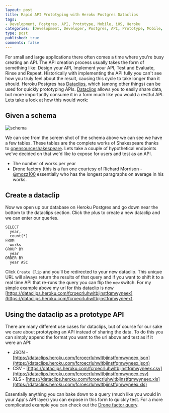```yaml
--- 
layout: post
title: Rapid API Prototyping with Heroku Postgres Dataclips
tags: 
- Development, Postgres, API, Prototype, Mobile, iOS, Heroku
categories: [Development, Developer, Postgres, API, Prototype, Mobile, iOS, Heroku]
type: post
published: true
comments: false
---
```


For small and large applications there often comes a time where you're busy creating an API. The API creation process usually takes the form of something like: Design your API, Implement your API, Test and Evaluate, Rinse and Repeat. Historically with implementing the API fully you can't see how you truly feel about the result, causing this cycle to take longer than it should. Heroku Postgres has [Dataclips](https://postgres.heroku.com/blog/past/2012/1/31/simple_data_sharing_with_data_clips/), which (among other things) can be used for quickly prototyping APIs. [Dataclips](https://postgres.heroku.com/dataclips) allows you to easily share data, but more importantly consume it in a form much like you would a restful API. Lets take a look at how this would work:

## Given a schema

![schema](http://f.cl.ly/items/0n0k1h3q1I1W1T373q0D/1.%20psql.png)

We can see from the screen shot of the schema above we can see we have a few tables. These tables are the complete works of Shakespeare thanks to [opensourceshakespeare](http://www.opensourceshakespeare.org/downloads/). Lets take a couple of hypothetical endpoints we've decided on that we'd like to expose for users and test as an API.

* The number of works per year
* Drone factory (this is a fun one courtesy of Richard Morrison - [@mozz100](https://twitter.com/mozz100) essentially who has the longest paragraphs on average in his works.

<!-- more -->

## Create a dataclip

Now we open up our database on Heroku Postgres and go down near the bottom to the dataclips section. Click the plus to create a new dataclip and we can enter our queries.

    SELECT 
      year, 
      count(*) 
    FROM 
      works 
    GROUP BY 
      year 
    ORDER BY 
      year ASC

Click `Create Clip` and you'll be redirected to your new dataclip. This unique URL will always return the results of that query and if you want to shift it to a real time API that re-runs the query you can flip the `now` switch. For my simple example above my url for this dataclip is now [https://dataclips.heroku.com/fcroecrluhwltbjinstfqmwyneex](https://dataclips.heroku.com/fcroecrluhwltbjinstfqmwyneex).

## Using the dataclip as a prototype API

There are many different use cases for dataclips, but of course for our sake we care about prototyping an API instead of sharing the data. To do this you can simply append the format you want to the url above and test as if it were an API:

* JSON - [https://dataclips.heroku.com/fcroecrluhwltbjinstfqmwyneex.json](https://dataclips.heroku.com/fcroecrluhwltbjinstfqmwyneex.json)
* CSV - [https://dataclips.heroku.com/fcroecrluhwltbjinstfqmwyneex.csv](https://dataclips.heroku.com/fcroecrluhwltbjinstfqmwyneex.csv)
* XLS - [https://dataclips.heroku.com/fcroecrluhwltbjinstfqmwyneex.xls](https://dataclips.heroku.com/fcroecrluhwltbjinstfqmwyneex.xls)

Essentially anything you can bake down to a query (much like you would in your App's API layer) you can expose in this form to quickly test. For a more complicated example you can check out the [Drone factor query](https://postgres.heroku.com/dataclips/tzvzbnnijzezyvzwjeoibwdpfjqb).